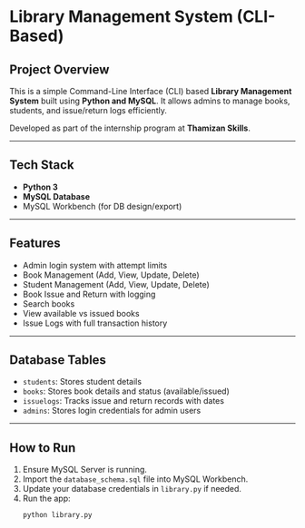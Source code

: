 #  Library Management System (CLI-Based)

##  Project Overview
This is a simple Command-Line Interface (CLI) based **Library Management System** built using **Python and MySQL**. It allows admins to manage books, students, and issue/return logs efficiently.

Developed as part of the internship program at **Thamizan Skills**.

---

##  Tech Stack
- **Python 3**
- **MySQL Database**
- MySQL Workbench (for DB design/export)

---

##  Features
-  Admin login system with attempt limits
-  Book Management (Add, View, Update, Delete)
-  Student Management (Add, View, Update, Delete)
-  Book Issue and Return with logging
-  Search books
-  View available vs issued books
-  Issue Logs with full transaction history

---

##  Database Tables
- `students`: Stores student details
- `books`: Stores book details and status (available/issued)
- `issuelogs`: Tracks issue and return records with dates
- `admins`: Stores login credentials for admin users

---

##  How to Run
1. Ensure MySQL Server is running.
2. Import the `database_schema.sql` file into MySQL Workbench.
3. Update your database credentials in `library.py` if needed.
4. Run the app:
   ```bash
   python library.py
